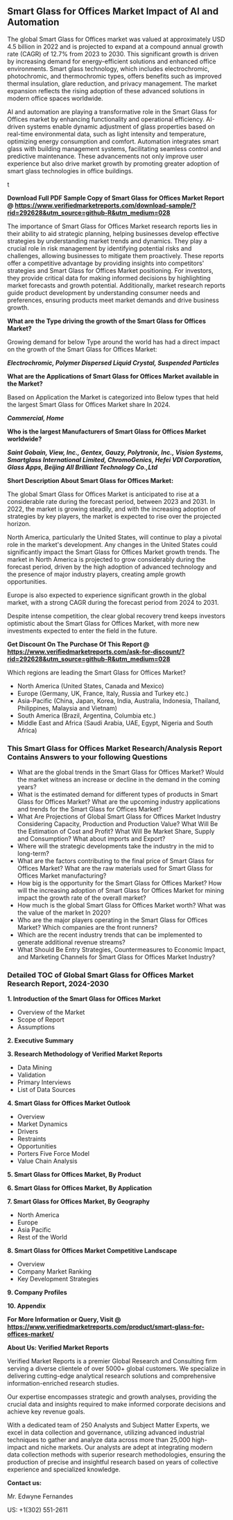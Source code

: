 <h2>Smart Glass for Offices Market Impact of AI and Automation</h2><p>The global Smart Glass for Offices market was valued at approximately USD 4.5 billion in 2022 and is projected to expand at a compound annual growth rate (CAGR) of 12.7% from 2023 to 2030. This significant growth is driven by increasing demand for energy-efficient solutions and enhanced office environments. Smart glass technology, which includes electrochromic, photochromic, and thermochromic types, offers benefits such as improved thermal insulation, glare reduction, and privacy management. The market expansion reflects the rising adoption of these advanced solutions in modern office spaces worldwide.</p><p>AI and automation are playing a transformative role in the Smart Glass for Offices market by enhancing functionality and operational efficiency. AI-driven systems enable dynamic adjustment of glass properties based on real-time environmental data, such as light intensity and temperature, optimizing energy consumption and comfort. Automation integrates smart glass with building management systems, facilitating seamless control and predictive maintenance. These advancements not only improve user experience but also drive market growth by promoting greater adoption of smart glass technologies in office buildings.</p>t</p><p id="" class=""><strong>Download Full PDF Sample Copy of Smart Glass for Offices Market Report @ <a href="https://www.verifiedmarketreports.com/download-sample/?rid=292628&utm_source=github-R&utm_medium=028" target="_blank">https://www.verifiedmarketreports.com/download-sample/?rid=292628&utm_source=github-R&utm_medium=028</a></strong></p><p>The importance of&nbsp;Smart Glass for Offices Market research reports lies in their ability to aid strategic planning, helping businesses develop effective strategies by understanding market trends and dynamics. They play a crucial role in risk management by identifying potential risks and challenges, allowing businesses to mitigate them proactively. These reports offer a competitive advantage by providing insights into competitors' strategies and Smart Glass for Offices Market positioning. For investors, they provide critical data for making informed decisions by highlighting market forecasts and growth potential. Additionally, market research reports guide product development by understanding consumer needs and preferences, ensuring products meet market demands and drive business growth.</p><p><strong>What are the&nbsp;Type driving the growth of the Smart Glass for Offices Market?</strong></p><p id="" class="">Growing demand for below Type around the world has had a direct impact on the growth of the Smart Glass for Offices Market:</p><em><strong>Electrochromic, Polymer Dispersed Liquid Crystal, Suspended Particles</strong></em></p><strong>What are the&nbsp;Applications&nbsp;of Smart Glass for Offices Market available in the Market?</strong></p><p id="" class="">Based on Application the Market is categorized into Below types that held the largest Smart Glass for Offices Market share In 2024.</p><em><strong>Commercial, Home</strong></em></p><strong>Who is the largest Manufacturers of Smart Glass for Offices Market worldwide?</strong></p><p><em><strong>Saint Gobain, View, Inc., Gentex, Gauzy, Polytronix, Inc., Vision Systems, Smartglass International Limited, ChromoGenics, Hefei VDI Corporation, Glass Apps, Beijing All Brilliant Technology Co.,Ltd</strong></em></p><p id="" class=""><strong>Short Description About Smart Glass for Offices Market:</strong></p><p>The global Smart Glass for Offices Market is anticipated to rise at a considerable rate during the forecast period, between 2023 and 2031. In 2022, the market is growing steadily, and with the increasing adoption of strategies by key players, the market is expected to rise over the projected horizon.</p><p>North America, particularly the United States, will continue to play a pivotal role in the market's development. Any changes in the United States could significantly impact the Smart Glass for Offices Market growth trends. The market in North America is projected to grow considerably during the forecast period, driven by the high adoption of advanced technology and the presence of major industry players, creating ample growth opportunities.</p><p>Europe is also expected to experience significant growth in the global market, with a strong CAGR during the forecast period from 2024 to 2031.</p><p>Despite intense competition, the clear global recovery trend keeps investors optimistic about the Smart Glass for Offices Market, with more new investments expected to enter the field in the future.</p><p id="" class=""><strong>Get Discount On The Purchase Of This Report @ <a href="https://www.verifiedmarketreports.com/ask-for-discount/?rid=292628&utm_source=github-R&utm_medium=028" target="_blank">https://www.verifiedmarketreports.com/ask-for-discount/?rid=292628&utm_source=github-R&utm_medium=028</a></strong></p>Which regions are leading the Smart Glass for Offices Market?</p><ul><li>North America (United States, Canada and Mexico)</li><li>Europe (Germany, UK, France, Italy, Russia and Turkey etc.)</li><li>Asia-Pacific (China, Japan, Korea, India, Australia, Indonesia, Thailand, Philippines, Malaysia and Vietnam)</li><li>South America (Brazil, Argentina, Columbia etc.)</li><li>Middle East and Africa (Saudi Arabia, UAE, Egypt, Nigeria and South Africa)</li></ul><h3 id="" class="">This Smart Glass for Offices Market Research/Analysis Report Contains Answers to your following Questions</h3><ul><li>What are the global trends in the Smart Glass for Offices Market? Would the market witness an increase or decline in the demand in the coming years?</li><li>What is the estimated demand for different types of products in Smart Glass for Offices Market? What are the upcoming industry applications and trends for the Smart Glass for Offices Market?</li><li>What Are Projections of Global Smart Glass for Offices Market Industry Considering Capacity, Production and Production Value? What Will Be the Estimation of Cost and Profit? What Will Be Market Share, Supply and Consumption? What about imports and Export?</li><li>Where will the strategic developments take the industry in the mid to long-term?</li><li>What are the factors contributing to the final price of Smart Glass for Offices Market? What are the raw materials used for Smart Glass for Offices Market manufacturing?</li><li>How big is the opportunity for the Smart Glass for Offices Market? How will the increasing adoption of Smart Glass for Offices Market for mining impact the growth rate of the overall market?</li><li>How much is the global Smart Glass for Offices Market worth? What was the value of the market In 2020?</li><li>Who are the major players operating in the Smart Glass for Offices Market? Which companies are the front runners?</li><li>Which are the recent industry trends that can be implemented to generate additional revenue streams?</li><li>What Should Be Entry Strategies, Countermeasures to Economic Impact, and Marketing Channels for Smart Glass for Offices Market Industry?</li></ul><h3 id="" class="">Detailed TOC of Global Smart Glass for Offices Market Research Report, 2024-2030</h3><p id="" class=""><strong>1. Introduction of the Smart Glass for Offices Market</strong></p><ul><li>Overview of the Market</li><li>Scope of Report</li><li>Assumptions</li></ul><p id="" class=""><strong>2. Executive Summary</strong></p><p id="" class=""><strong>3. Research Methodology of Verified Market Reports</strong></p><ul><li>Data Mining</li><li>Validation</li><li>Primary Interviews</li><li>List of Data Sources</li></ul><p id="" class=""><strong>4. Smart Glass for Offices Market Outlook</strong></p><ul><li>Overview</li><li>Market Dynamics</li><li>Drivers</li><li>Restraints</li><li>Opportunities</li><li>Porters Five Force Model</li><li>Value Chain Analysis</li></ul><p id="" class=""><strong>5. Smart Glass for Offices Market, By Product</strong></p><p id="" class=""><strong>6. Smart Glass for Offices Market, By Application</strong></p><p id="" class=""><strong>7. Smart Glass for Offices Market, By Geography</strong></p><ul><li>North America</li><li>Europe</li><li>Asia Pacific</li><li>Rest of the World</li></ul><p id="" class=""><strong>8. Smart Glass for Offices Market Competitive Landscape</strong></p><ul><li>Overview</li><li>Company Market Ranking</li><li>Key Development Strategies</li></ul><p id="" class=""><strong>9. Company Profiles</strong></p><p id="" class=""><strong>10. Appendix</strong></p><p id="" class=""><strong>For More Information or Query, Visit @ <a href="https://www.verifiedmarketreports.com/product/smart-glass-for-offices-market/" target="_blank">https://www.verifiedmarketreports.com/product/smart-glass-for-offices-market/</a></strong></p><p id="" class=""><strong>About Us: Verified Market Reports</strong></p><p id="" class="">Verified Market Reports is a premier Global Research and Consulting firm serving a diverse clientele of over 5000+ global customers. We specialize in delivering cutting-edge analytical research solutions and comprehensive information-enriched research studies.</p><p id="" class="">Our expertise encompasses strategic and growth analyses, providing the crucial data and insights required to make informed corporate decisions and achieve key revenue goals.</p><p id="" class="">With a dedicated team of 250 Analysts and Subject Matter Experts, we excel in data collection and governance, utilizing advanced industrial techniques to gather and analyze data across more than 25,000 high-impact and niche markets. Our analysts are adept at integrating modern data collection methods with superior research methodologies, ensuring the production of precise and insightful research based on years of collective experience and specialized knowledge.</p><p id="" class=""><strong>Contact us:</strong></p><p id="" class="">Mr. Edwyne Fernandes</p><p id="" class="">US: +1(302) 551-2611</p>